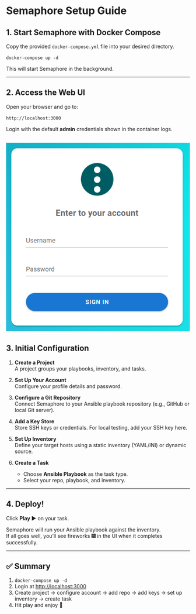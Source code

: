 # Semaphore Setup Guide

## 1. Start Semaphore with Docker Compose
Copy the provided `docker-compose.yml` file into your desired directory.

    docker-compose up -d

This will start Semaphore in the background.

---

## 2. Access the Web UI
Open your browser and go to:

    http://localhost:3000

Login with the default **admin** credentials shown in the container logs.

![image](../images/login.png)
---

## 3. Initial Configuration
1. **Create a Project**  
   A project groups your playbooks, inventory, and tasks.

2. **Set Up Your Account**  
   Configure your profile details and password.

3. **Configure a Git Repository**  
   Connect Semaphore to your Ansible playbook repository (e.g., GitHub or local Git server).

4. **Add a Key Store**  
   Store SSH keys or credentials. For local testing, add your SSH key here.

5. **Set Up Inventory**  
   Define your target hosts using a static inventory (YAML/INI) or dynamic source.

6. **Create a Task**  
   - Choose **Ansible Playbook** as the task type.  
   - Select your repo, playbook, and inventory.

---

## 4. Deploy!
Click **Play ▶** on your task.  

Semaphore will run your Ansible playbook against the inventory.  
If all goes well, you’ll see fireworks 🎆 in the UI when it completes successfully.

---

## ✅ Summary
1. `docker-compose up -d`  
2. Login at [http://localhost:3000](http://localhost:3000)  
3. Create project → configure account → add repo → add keys → set up inventory → create task  
4. Hit play and enjoy 🎉
